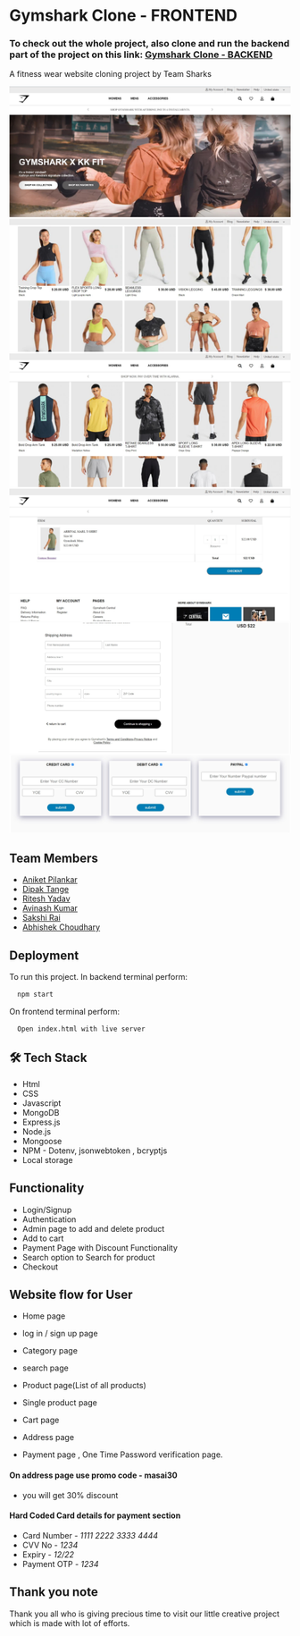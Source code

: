 
# Gymshark Clone - FRONTEND 

###  To check out the whole project, also clone and run the backend part of the project on this link: [Gymshark Clone - BACKEND](https://github.com/Aniket-Pilankar/Gymshark-BACKEND-Unit-4)

A fitness wear website cloning project by Team Sharks

![Gymshark-webite](https://github.com/Aniket-Pilankar/Gymshark_FRONTEND_Unit4/blob/main/Gymshark%20images/1.jpg)
![Gymshark-webite](https://github.com/Aniket-Pilankar/Gymshark_FRONTEND_Unit4/blob/main/Gymshark%20images/2.jpg)
![Gymshark-webite](https://github.com/Aniket-Pilankar/Gymshark_FRONTEND_Unit4/blob/main/Gymshark%20images/3.jpg)
![Gymshark-webite](https://github.com/Aniket-Pilankar/Gymshark_FRONTEND_Unit4/blob/main/Gymshark%20images/4.jpg)
![Gymshark-webite](https://github.com/Aniket-Pilankar/Gymshark_FRONTEND_Unit4/blob/main/Gymshark%20images/5.jpg)
![Gymshark-webite](https://github.com/Aniket-Pilankar/Gymshark_FRONTEND_Unit4/blob/main/Gymshark%20images/6.jpg)

## Team Members

- [Aniket Pilankar](https://github.com/Aniket-Pilankar)
- [Dipak Tange](https://github.com/deep1296)
- [Ritesh Yadav](https://github.com/ritesh-2124)
- [Avinash Kumar](https://github.com/avinash70008)
- [Sakshi Rai](https://github.com/Saarah123)
- [Abhishek Choudhary](https://github.com/abhich21)


## Deployment

To run this project. In backend terminal perform:

```bash
  npm start
```

On frontend terminal perform:

```bash
  Open index.html with live server
```



## 🛠 Tech Stack

- Html
- CSS
- Javascript
- MongoDB
- Express.js
- Node.js
- Mongoose
- NPM - Dotenv, jsonwebtoken , bcryptjs 
- Local storage

## Functionality

- Login/Signup
- Authentication
- Admin page to add and delete product
- Add to cart
- Payment Page with Discount Functionality
- Search option to Search for product
- Checkout

## Website flow for User

- Home page

- log in / sign up page

- Category page

- search page

- Product page(List of all products)

- Single product page

- Cart page

- Address page

- Payment page , One Time Password verification page.

#### On address page use promo code - masai30

- you will  get 30% discount


#### Hard Coded Card details for payment section

- Card Number - _1111 2222 3333 4444_
- CVV No - _1234_
- Expiry - _12/22_ 
- Payment OTP - _1234_

## Thank you note
Thank you all who is giving precious time to visit our little creative project which is made with lot of efforts.
